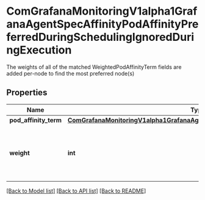 # ComGrafanaMonitoringV1alpha1GrafanaAgentSpecAffinityPodAffinityPreferredDuringSchedulingIgnoredDuringExecution

The weights of all of the matched WeightedPodAffinityTerm fields are added per-node to find the most preferred node(s)
## Properties
Name | Type | Description | Notes
------------ | ------------- | ------------- | -------------
**pod_affinity_term** | [**ComGrafanaMonitoringV1alpha1GrafanaAgentSpecAffinityPodAffinityPodAffinityTerm**](ComGrafanaMonitoringV1alpha1GrafanaAgentSpecAffinityPodAffinityPodAffinityTerm.md) |  | 
**weight** | **int** | weight associated with matching the corresponding podAffinityTerm, in the range 1-100. | 

[[Back to Model list]](../README.md#documentation-for-models) [[Back to API list]](../README.md#documentation-for-api-endpoints) [[Back to README]](../README.md)



